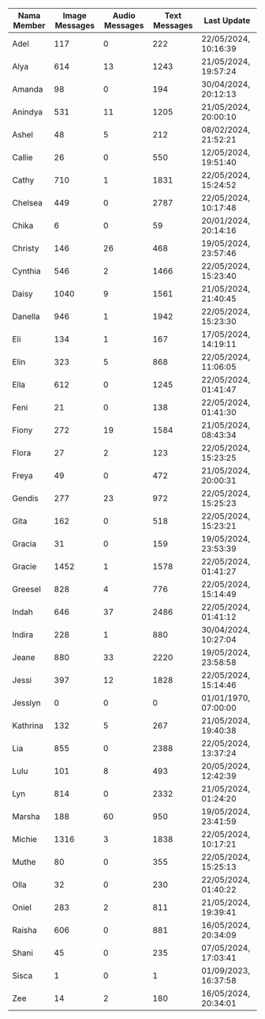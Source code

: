 | Nama Member | Image Messages | Audio Messages | Text Messages | Last Update |
| ------ | -------------- | -------------- | ------------- | ------------ |
| Adel | 117 | 0 | 222 | 22/05/2024, 10:16:39 |
| Alya | 614 | 13 | 1243 | 21/05/2024, 19:57:24 |
| Amanda | 98 | 0 | 194 | 30/04/2024, 20:12:13 |
| Anindya | 531 | 11 | 1205 | 21/05/2024, 20:00:10 |
| Ashel | 48 | 5 | 212 | 08/02/2024, 21:52:21 |
| Callie | 26 | 0 | 550 | 12/05/2024, 19:51:40 |
| Cathy | 710 | 1 | 1831 | 22/05/2024, 15:24:52 |
| Chelsea | 449 | 0 | 2787 | 22/05/2024, 10:17:48 |
| Chika | 6 | 0 | 59 | 20/01/2024, 20:14:16 |
| Christy | 146 | 26 | 468 | 19/05/2024, 23:57:46 |
| Cynthia | 546 | 2 | 1466 | 22/05/2024, 15:23:40 |
| Daisy | 1040 | 9 | 1561 | 21/05/2024, 21:40:45 |
| Danella | 946 | 1 | 1942 | 22/05/2024, 15:23:30 |
| Eli | 134 | 1 | 167 | 17/05/2024, 14:19:11 |
| Elin | 323 | 5 | 868 | 22/05/2024, 11:06:05 |
| Ella | 612 | 0 | 1245 | 22/05/2024, 01:41:47 |
| Feni | 21 | 0 | 138 | 22/05/2024, 01:41:30 |
| Fiony | 272 | 19 | 1584 | 21/05/2024, 08:43:34 |
| Flora | 27 | 2 | 123 | 22/05/2024, 15:23:25 |
| Freya | 49 | 0 | 472 | 21/05/2024, 20:00:31 |
| Gendis | 277 | 23 | 972 | 22/05/2024, 15:25:23 |
| Gita | 162 | 0 | 518 | 22/05/2024, 15:23:21 |
| Gracia | 31 | 0 | 159 | 19/05/2024, 23:53:39 |
| Gracie | 1452 | 1 | 1578 | 22/05/2024, 01:41:27 |
| Greesel | 828 | 4 | 776 | 22/05/2024, 15:14:49 |
| Indah | 646 | 37 | 2486 | 22/05/2024, 01:41:12 |
| Indira | 228 | 1 | 880 | 30/04/2024, 10:27:04 |
| Jeane | 880 | 33 | 2220 | 19/05/2024, 23:58:58 |
| Jessi | 397 | 12 | 1828 | 22/05/2024, 15:14:46 |
| Jesslyn | 0 | 0 | 0 | 01/01/1970, 07:00:00 |
| Kathrina | 132 | 5 | 267 | 21/05/2024, 19:40:38 |
| Lia | 855 | 0 | 2388 | 22/05/2024, 13:37:24 |
| Lulu | 101 | 8 | 493 | 20/05/2024, 12:42:39 |
| Lyn | 814 | 0 | 2332 | 21/05/2024, 01:24:20 |
| Marsha | 188 | 60 | 950 | 19/05/2024, 23:41:59 |
| Michie | 1316 | 3 | 1838 | 22/05/2024, 10:17:21 |
| Muthe | 80 | 0 | 355 | 22/05/2024, 15:25:13 |
| Olla | 32 | 0 | 230 | 22/05/2024, 01:40:22 |
| Oniel | 283 | 2 | 811 | 21/05/2024, 19:39:41 |
| Raisha | 606 | 0 | 881 | 16/05/2024, 20:34:09 |
| Shani | 45 | 0 | 235 | 07/05/2024, 17:03:41 |
| Sisca | 1 | 0 | 1 | 01/09/2023, 16:37:58 |
| Zee | 14 | 2 | 180 | 16/05/2024, 20:34:01 |
